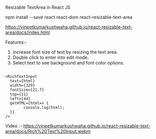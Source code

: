 Resizable TextArea in React JS

npm install --save react react-dom react-resizable-text-area


https://vineetkumarkushwaha.github.io/react-resizable-text-area/docs/index.html

Features:-
1) Increase font size of text by resizing the text area.
2) Double click to enter into edit mode.
3) Select text to see background and font color options.

```

<RichTextInput
  text={html}
  width={329}
  fontSize={21.7}
  top={11}
  left={44}
  getHTML={html=> {
        console.log(html);
  }}
/>
```

Video :- https://vineetkumarkushwaha.github.io/react-resizable-text-area/docs/Rich%20Text%20Input.webm

